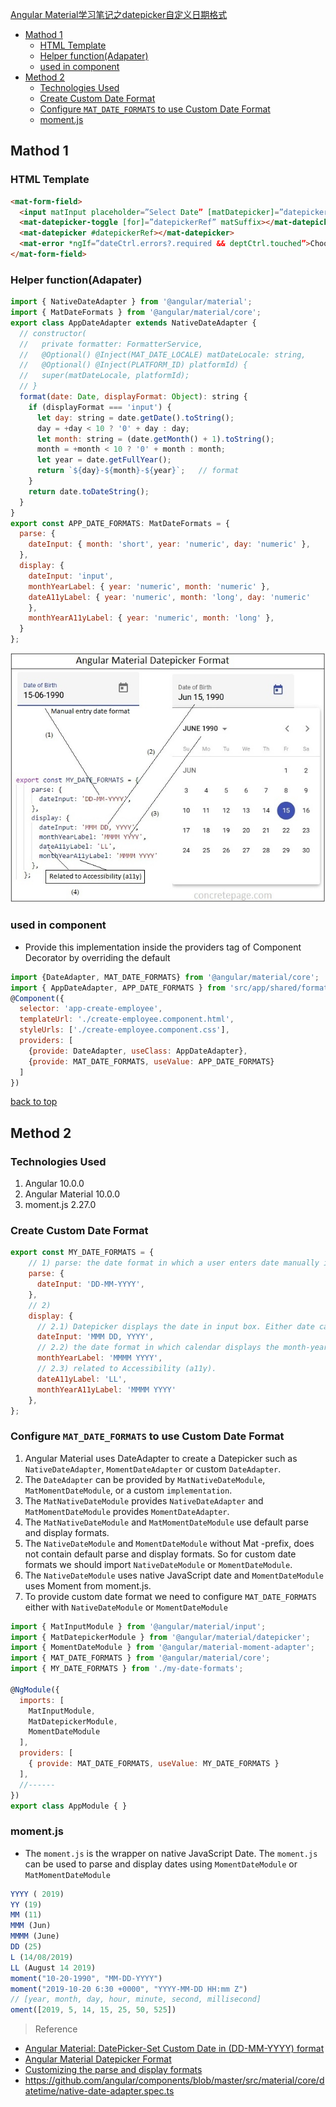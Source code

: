 [Angular Material学习笔记之datepicker自定义日期格式](#top)

- [Mathod 1](#mathod-1)
  - [HTML Template](#html-template)
  - [Helper function(Adapater)](#helper-functionadapater)
  - [used in component](#used-in-component)
- [Method 2](#method-2)
  - [Technologies Used](#technologies-used)
  - [Create Custom Date Format](#create-custom-date-format)
  - [Configure `MAT_DATE_FORMATS` to use Custom Date Format](#configure-mat_date_formats-to-use-custom-date-format)
  - [moment.js](#momentjs)

## Mathod 1

### HTML Template

```html
<mat-form-field>
  <input matInput placeholder=”Select Date” [matDatepicker]=”datepickerRef” name=”datepicker” ngModel #dateCtrl=”ngModel” required readonly/>
  <mat-datepicker-toggle [for]=”datepickerRef” matSuffix></mat-datepicker-toggle>
  <mat-datepicker #datepickerRef></mat-datepicker>
  <mat-error *ngIf=”dateCtrl.errors?.required && deptCtrl.touched”>Choose a Date</mat-error>
</mat-form-field>
```

### Helper function(Adapater)

```javascript
import { NativeDateAdapter } from '@angular/material';
import { MatDateFormats } from '@angular/material/core';
export class AppDateAdapter extends NativeDateAdapter {
  // constructor(
  //   private formatter: FormatterService,
  //   @Optional() @Inject(MAT_DATE_LOCALE) matDateLocale: string,
  //   @Optional() @Inject(PLATFORM_ID) platformId) {
  //   super(matDateLocale, platformId);
  // }
  format(date: Date, displayFormat: Object): string {
    if (displayFormat === 'input') {
      let day: string = date.getDate().toString();
      day = +day < 10 ? '0' + day : day;
      let month: string = (date.getMonth() + 1).toString();
      month = +month < 10 ? '0' + month : month;
      let year = date.getFullYear();
      return `${day}-${month}-${year}`;   // format
    }
    return date.toDateString();
  }
}
export const APP_DATE_FORMATS: MatDateFormats = {
  parse: {
    dateInput: { month: 'short', year: 'numeric', day: 'numeric' },
  },
  display: {
    dateInput: 'input',
    monthYearLabel: { year: 'numeric', month: 'numeric' },
    dateA11yLabel: { year: 'numeric', month: 'long', day: 'numeric'
    },
    monthYearA11yLabel: { year: 'numeric', month: 'long' },
  }
};
```

![angular-material-datepicker-format](https://github.com/honggzb/Study-General/blob/master/Angular-Study/Angular-material/angular-material-datepicker-format-1.jpg)

### used in component

- Provide this implementation inside the providers tag of Component Decorator by overriding the default

```javascript
import {DateAdapter, MAT_DATE_FORMATS} from '@angular/material/core';
import { AppDateAdapter, APP_DATE_FORMATS } from 'src/app/shared/format-datepicker';
@Component({
  selector: 'app-create-employee',
  templateUrl: './create-employee.component.html',
  styleUrls: ['./create-employee.component.css'],
  providers: [
    {provide: DateAdapter, useClass: AppDateAdapter},
    {provide: MAT_DATE_FORMATS, useValue: APP_DATE_FORMATS}
  ]
})
```

[back to top](#top)

## Method 2

### Technologies Used

1. Angular 10.0.0
2. Angular Material 10.0.0
3. moment.js 2.27.0

### Create Custom Date Format

```javascript
export const MY_DATE_FORMATS = {
    // 1) parse: the date format in which a user enters date manually in input box. Using this date format Datepicker parses the input date and then displays it in its display date input format
    parse: {
      dateInput: 'DD-MM-YYYY',
    },
    // 2)
    display: {
      // 2.1) Datepicker displays the date in input box. Either date can be selected from calendar or date can be entered manually. Finally Datepicker will display date in display date input format.
      dateInput: 'MMM DD, YYYY',
      // 2.2) the date format in which calendar displays the month-year label
      monthYearLabel: 'MMMM YYYY',
      // 2.3) related to Accessibility (a11y).
      dateA11yLabel: 'LL',
      monthYearA11yLabel: 'MMMM YYYY'
    },
};
```

### Configure `MAT_DATE_FORMATS` to use Custom Date Format

1. Angular Material uses DateAdapter to create a Datepicker such as `NativeDateAdapter`, `MomentDateAdapter` or custom `DateAdapter`.
2. The `DateAdapter` can be provided by `MatNativeDateModule`, `MatMomentDateModule`, or a custom `implementation`.
3. The `MatNativeDateModule` provides `NativeDateAdapter` and `MatMomentDateModule` provides `MomentDateAdapter`.
4. The `MatNativeDateModule` and `MatMomentDateModule` use default parse and display formats.
5. The `NativeDateModule` and `MomentDateModule` without Mat -prefix, does not contain default parse and display formats. So for custom date formats we should import `NativeDateModule` or `MomentDateModule`.
6. The `NativeDateModule` uses native JavaScript date and `MomentDateModule` uses Moment from moment.js.
7. To provide custom date format we need to configure `MAT_DATE_FORMATS` either with `NativeDateModule` or `MomentDateModule`


```javascript
import { MatInputModule } from '@angular/material/input';
import { MatDatepickerModule } from '@angular/material/datepicker';
import { MomentDateModule } from '@angular/material-moment-adapter';
import { MAT_DATE_FORMATS } from '@angular/material/core';
import { MY_DATE_FORMATS } from './my-date-formats';

@NgModule({
  imports: [
    MatInputModule,
    MatDatepickerModule,
    MomentDateModule
  ],
  providers: [
    { provide: MAT_DATE_FORMATS, useValue: MY_DATE_FORMATS }
  ],
  //------
})
export class AppModule { }
```

### moment.js

- The `moment.js` is the wrapper on native JavaScript Date. The `moment.js` can be used to parse and display dates using `MomentDateModule` or `MatMomentDateModule`

```javascript
YYYY ( 2019)
YY (19)
MM (11)
MMM (Jun)
MMMM (June)
DD (25)
L (14/08/2019)
LL (August 14 2019)
moment("10-20-1990", "MM-DD-YYYY")
moment("2019-10-20 6:30 +0000", "YYYY-MM-DD HH:mm Z")
// [year, month, day, hour, minute, second, millisecond]
oment([2019, 5, 14, 15, 25, 50, 525])
```

> Reference
- [Angular Material: DatePicker-Set Custom Date in (DD-MM-YYYY) format](https://amandeepkochhar.medium.com/angular-material-datepicker-set-custom-date-in-dd-mm-yyyy-format-5c0f4340e57)
- [Angular Material Datepicker Format](https://www.concretepage.com/angular-material/angular-material-datepicker-format)
- [Customizing the parse and display formats](https://v9.material.angular.io/components/datepicker/overview#customizing-the-parse-and-display-formats)
- https://github.com/angular/components/blob/master/src/material/core/datetime/native-date-adapter.spec.ts
